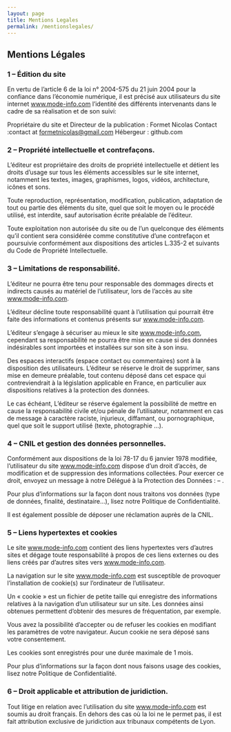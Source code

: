 ```yaml
---
layout: page
title: Mentions Legales
permalink: /mentionslegales/
---
```

## Mentions Légales
### 1 – Édition du site

En vertu de l’article 6 de la loi n° 2004-575 du 21 juin 2004 pour la confiance dans l’économie numérique, il est précisé aux utilisateurs du site internet www.mode-info.com l’identité des différents intervenants dans le cadre de sa réalisation et de son suivi:

Propriétaire du site et Directeur de la publication : Formet Nicolas
Contact :contact at formetnicolas@gmail.com
Hébergeur : github.com
### 2 – Propriété intellectuelle et contrefaçons.

L’éditeur est propriétaire des droits de propriété intellectuelle et détient les droits d’usage sur tous les éléments accessibles sur le site internet, notamment les textes, images, graphismes, logos, vidéos, architecture, icônes et sons.

Toute reproduction, représentation, modification, publication, adaptation de tout ou partie des éléments du site, quel que soit le moyen ou le procédé utilisé, est interdite, sauf autorisation écrite préalable de l’éditeur.

Toute exploitation non autorisée du site ou de l’un quelconque des éléments qu’il contient sera considérée comme constitutive d’une contrefaçon et poursuivie conformément aux dispositions des articles L.335-2 et suivants du Code de Propriété Intellectuelle.
### 3 – Limitations de responsabilité.

L’éditeur ne pourra être tenu pour responsable des dommages directs et indirects causés au matériel de l’utilisateur, lors de l’accès au site www.mode-info.com.

L’éditeur décline toute responsabilité quant à l’utilisation qui pourrait être faite des informations et contenus présents sur www.mode-info.com.

L’éditeur s’engage à sécuriser au mieux le site www.mode-info.com, cependant sa responsabilité ne pourra être mise en cause si des données indésirables sont importées et installées sur son site à son insu.

Des espaces interactifs (espace contact ou commentaires) sont à la disposition des utilisateurs. L’éditeur se réserve le droit de supprimer, sans mise en demeure préalable, tout contenu déposé dans cet espace qui contreviendrait à la législation applicable en France, en particulier aux dispositions relatives à la protection des données.

Le cas échéant, L’éditeur se réserve également la possibilité de mettre en cause la responsabilité civile et/ou pénale de l’utilisateur, notamment en cas de message à caractère raciste, injurieux, diffamant, ou pornographique, quel que soit le support utilisé (texte, photographie …).
### 4 – CNIL et gestion des données personnelles.

Conformément aux dispositions de la loi 78-17 du 6 janvier 1978 modifiée, l’utilisateur du site www.mode-info.com dispose d’un droit d’accès, de modification et de suppression des informations collectées. Pour exercer ce droit, envoyez un message à notre Délégué à la Protection des Données : – .

Pour plus d’informations sur la façon dont nous traitons vos données (type de données, finalité, destinataire…), lisez notre Politique de Confidentialité.

Il est également possible de déposer une réclamation auprès de la CNIL.
### 5 – Liens hypertextes et cookies

Le site www.mode-info.com contient des liens hypertextes vers d’autres sites et dégage toute responsabilité à propos de ces liens externes ou des liens créés par d’autres sites vers www.mode-info.com.

La navigation sur le site www.mode-info.com est susceptible de provoquer l’installation de cookie(s) sur l’ordinateur de l’utilisateur.

Un « cookie » est un fichier de petite taille qui enregistre des informations relatives à la navigation d’un utilisateur sur un site. Les données ainsi obtenues permettent d’obtenir des mesures de fréquentation, par exemple.

Vous avez la possibilité d’accepter ou de refuser les cookies en modifiant les paramètres de votre navigateur. Aucun cookie ne sera déposé sans votre consentement.

Les cookies sont enregistrés pour une durée maximale de 1 mois.

Pour plus d’informations sur la façon dont nous faisons usage des cookies, lisez notre Politique de Confidentialité.
### 6 – Droit applicable et attribution de juridiction.

Tout litige en relation avec l’utilisation du site www.mode-info.com est soumis au droit français. En dehors des cas où la loi ne le permet pas, il est fait attribution exclusive de juridiction aux tribunaux compétents de Lyon.